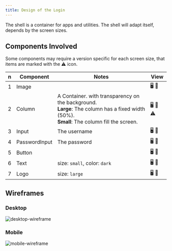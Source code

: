 ```yaml
---
title: Design of the Login
---
```


The shell is a container for apps and utilities. The shell will adapt itself, depends by the screen sizes.

## Components Involved

Some components may require a version specific for each screen size, that items are marked with the ⚠️ icon.

| n | Component | Notes | View |
|---|-----------|-------|------|
| 1 | Image || 🖥️ 📱 |
| 2 | Column | A Container. with transparency on the background.<br>**Large**: The column has a fixed width (50%).<br>**Small**: The column fill the screen. | 🖥️ 📱 ⚠️ |
| 3 | Input | The username | 🖥️ 📱 |
| 4 | PasswordInput | The password | 🖥️ 📱 |
| 5 | Button || 🖥️ 📱 |
| 6 | Text | size: `small`, color: `dark` | 🖥️ 📱 |
| 7 | Logo | size: `large` | 🖥️ 📱 |

## Wireframes

### Desktop

![desktop-wireframe](assets/design/login/desktop.png)

### Mobile

![mobile-wireframe](assets/design/login/mobile.png)
